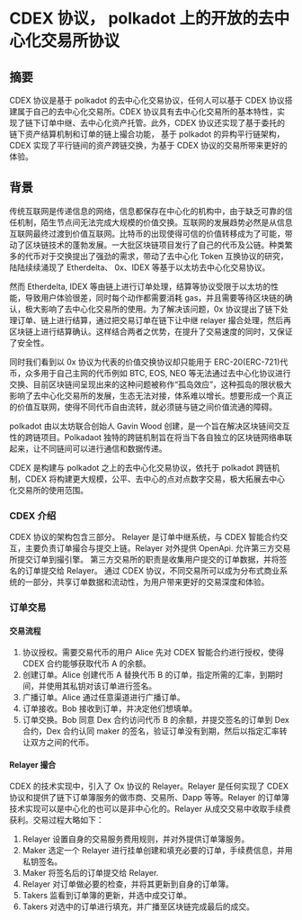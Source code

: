 # CDEX 协议， polkadot 上的开放的去中心化交易所协议

## 摘要

CDEX 协议是基于 polkadot 的去中心化交易协议，任何人可以基于 CDEX 协议搭建属于自己的去中心化交易所。CDEX 协议具有去中心化交易所的基本特性，实现了链下订单中继、去中心化资产托管。此外，CDEX 协议还实现了基于委托的链下资产结算机制和订单的链上撮合功能， 基于 polkadot 的异构平行链架构，CDEX 实现了平行链间的资产跨链交换，为基于 CDEX 协议的交易所带来更好的体验。

## 背景

传统互联网是传递信息的网络，信息都保存在中心化的机构中，由于缺乏可靠的信任机制，陌生节点间无法完成大规模的价值交换。互联网的发展趋势必然是从信息互联网最终过渡到价值互联网。比特币的出现使得可信的价值转移成为了可能，带动了区块链技术的蓬勃发展。一大批区块链项目发行了自己的代币及公链。种类繁多的代币对于交换提出了强劲的需求，带动了去中心化 Token 互换协议的研究，陆陆续续涌现了 Etherdelta、 0x、IDEX 等基于以太坊去中心化交易协议。

然而 Etherdelta, IDEX 等由链上进行订单处理，结算等协议受限于以太坊的性能，导致用户体验很差，同时每个动作都需要消耗 gas，并且需要等待区块链的确认，极大影响了去中心化交易所的使用。为了解决该问题，0x 协议提出了链下处理订单、链上进行结算，通过把交易订单在链下让中继 relayer 撮合处理，然后再区块链上进行结算确认。这样结合两者之优势，在提升了交易速度的同时，又保证了安全性。

同时我们看到以 0x 协议为代表的价值交换协议却只能用于 ERC-20(ERC-721)代币，众多用于自己主网的代币例如 BTC, EOS, NEO 等无法通过去中心化协议进行交换、目前区块链间呈现出来的这种问题被称作“孤岛效应”，这种孤岛的限状极大影响了去中心化交易所的发展，生态无法对接，体系难以增长。想要形成一个真正的价值互联网，使得不同代币自由流转，就必须链与链之间价值流通的障碍。

polkadot 由以太坊联合创始人 Gavin Wood 创建，是一个旨在解决区块链间交互性的跨链项目。Polkadaot 独特的跨链机制旨在将当下各自独立的区块链网络串联起来，让不同链间可以进行通信和数据传递。

CDEX 是构建与 polkadot 之上的去中心化交易协议，依托于 polkadot 跨链机制，CDEX 将构建更大规模，公平、去中心的点对点数字交易，极大拓展去中心化交易所的使用范围。

### CDEX 介绍

CDEX 协议的架构包含三部分。
Relayer 是订单中继系统，与 CDEX 智能合约交互，主要负责订单撮合与提交上链。Relayer 对外提供 OpenApi. 允许第三方交易所提交订单到撮引擎。
第三方交易所的职责是收集用户提交的订单数据，并将签名的订单提交给 Relayer。 通过 CDEX 协议，不同交易所可以成为分布式商业系统的一部分，共享订单数据和流动性，为用户带来更好的交易深度和体验。

### 订单交易

#### 交易流程

1. 协议授权。需要交易代币的用户 Alice 先对 CDEX 智能合约进行授权，使得 CDEX 合约能够获取代币 A 的余额。
2. 创建订单。Alice 创建代币 A 替换代币 B 的订单，指定所需的汇率，到期时间，并使用其私钥对该订单进行签名。
3. 广播订单。Alice 通过任意渠道进行广播订单。
4. 订单接收。Bob 接收到订单，并决定他们想填单。
5. 订单交换。Bob 同意 Dex 合约访问代币 B 的余额，并提交签名的订单到 Dex 合约，Dex 合约认同 maker 的签名，验证订单没有到期，然后以指定汇率转让双方之间的代币。

#### Relayer 撮合

CDEX 的技术实现中，引入了 Ox 协议的 Relayer。Relayer 是任何实现了 CDEX 协议和提供了链下订单簿服务的做市商、交易所、Dapp 等等。Relayer 的订单簿技术实现可以是中心化的也可以是非中心化的。Relayer 从成交交易中收取手续费获利。交易过程大略如下：

1. Relayer 设置自身的交易服务费用规则，并对外提供订单簿服务。
2. Maker 选定一个 Relayer 进行挂单创建和填充必要的订单，手续费信息，并用私钥签名。
3. Maker 将签名后的订单提交给 Relayer.
4. Relayer 对订单做必要的检查，并将其更新到自身的订单簿。
5. Takers 监看到订单簿的更新，并选中成交订单。
6. Takers 对选中的订单进行填充，并广播至区块链完成最后的成交。
